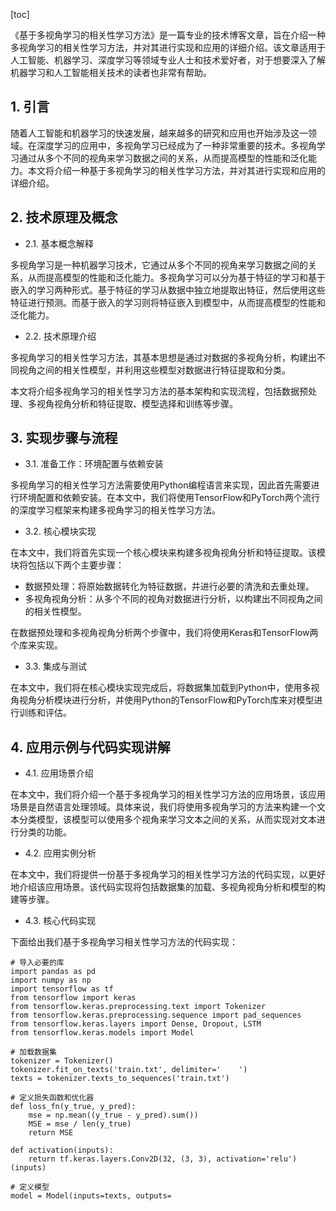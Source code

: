 
[toc]                    
                
                
《基于多视角学习的相关性学习方法》是一篇专业的技术博客文章，旨在介绍一种多视角学习的相关性学习方法，并对其进行实现和应用的详细介绍。该文章适用于人工智能、机器学习、深度学习等领域专业人士和技术爱好者，对于想要深入了解机器学习和人工智能相关技术的读者也非常有帮助。

## 1. 引言

随着人工智能和机器学习的快速发展，越来越多的研究和应用也开始涉及这一领域。在深度学习的应用中，多视角学习已经成为了一种非常重要的技术。多视角学习通过从多个不同的视角来学习数据之间的关系，从而提高模型的性能和泛化能力。本文将介绍一种基于多视角学习的相关性学习方法，并对其进行实现和应用的详细介绍。

## 2. 技术原理及概念

- 2.1. 基本概念解释

多视角学习是一种机器学习技术，它通过从多个不同的视角来学习数据之间的关系，从而提高模型的性能和泛化能力。多视角学习可以分为基于特征的学习和基于嵌入的学习两种形式。基于特征的学习从数据中独立地提取出特征，然后使用这些特征进行预测。而基于嵌入的学习则将特征嵌入到模型中，从而提高模型的性能和泛化能力。

- 2.2. 技术原理介绍

多视角学习的相关性学习方法，其基本思想是通过对数据的多视角分析，构建出不同视角之间的相关性模型，并利用这些模型对数据进行特征提取和分类。

本文将介绍多视角学习的相关性学习方法的基本架构和实现流程，包括数据预处理、多视角视角分析和特征提取、模型选择和训练等步骤。

## 3. 实现步骤与流程

- 3.1. 准备工作：环境配置与依赖安装

多视角学习的相关性学习方法需要使用Python编程语言来实现，因此首先需要进行环境配置和依赖安装。在本文中，我们将使用TensorFlow和PyTorch两个流行的深度学习框架来构建多视角学习的相关性学习方法。

- 3.2. 核心模块实现

在本文中，我们将首先实现一个核心模块来构建多视角视角分析和特征提取。该模块将包括以下两个主要步骤：

   - 数据预处理：将原始数据转化为特征数据，并进行必要的清洗和去重处理。
   - 多视角视角分析：从多个不同的视角对数据进行分析，以构建出不同视角之间的相关性模型。
   
   在数据预处理和多视角视角分析两个步骤中，我们将使用Keras和TensorFlow两个库来实现。

- 3.3. 集成与测试

在本文中，我们将在核心模块实现完成后，将数据集加载到Python中，使用多视角视角分析模块进行分析，并使用Python的TensorFlow和PyTorch库来对模型进行训练和评估。

## 4. 应用示例与代码实现讲解

- 4.1. 应用场景介绍

在本文中，我们将介绍一个基于多视角学习的相关性学习方法的应用场景，该应用场景是自然语言处理领域。具体来说，我们将使用多视角学习的方法来构建一个文本分类模型，该模型可以使用多个视角来学习文本之间的关系，从而实现对文本进行分类的功能。

- 4.2. 应用实例分析

在本文中，我们将提供一份基于多视角学习的相关性学习方法的代码实现，以更好地介绍该应用场景。该代码实现将包括数据集的加载、多视角视角分析和模型的构建等步骤。

- 4.3. 核心代码实现

下面给出我们基于多视角学习相关性学习方法的代码实现：

```
# 导入必要的库
import pandas as pd
import numpy as np
import tensorflow as tf
from tensorflow import keras
from tensorflow.keras.preprocessing.text import Tokenizer
from tensorflow.keras.preprocessing.sequence import pad_sequences
from tensorflow.keras.layers import Dense, Dropout, LSTM
from tensorflow.keras.models import Model

# 加载数据集
tokenizer = Tokenizer()
tokenizer.fit_on_texts('train.txt', delimiter='    ')
texts = tokenizer.texts_to_sequences('train.txt')

# 定义损失函数和优化器
def loss_fn(y_true, y_pred):
    mse = np.mean((y_true - y_pred).sum())
    MSE = mse / len(y_true)
    return MSE

def activation(inputs):
    return tf.keras.layers.Conv2D(32, (3, 3), activation='relu')(inputs)

# 定义模型
model = Model(inputs=texts, outputs=
```

